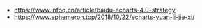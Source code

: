 - https://www.infoq.cn/article/baidu-echarts-4.0-strategy
- https://www.ephemeron.top/2018/10/22/echarts-yuan-li-jie-xi/
